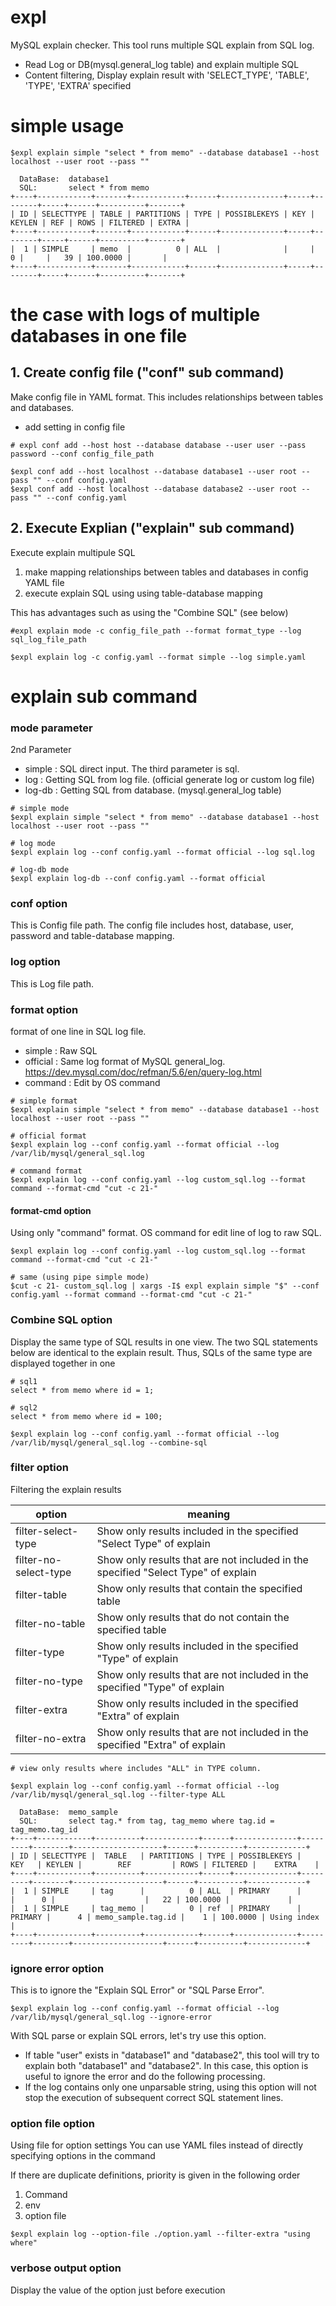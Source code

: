 
# expl

MySQL explain checker.
This tool runs multiple SQL explain from SQL log.

- Read Log or DB(mysql.general_log table) and explain multiple SQL
- Content filtering, Display explain result with 'SELECT_TYPE', 'TABLE', 'TYPE', 'EXTRA' specified

# simple usage

```
$expl explain simple "select * from memo" --database database1 --host localhost --user root --pass ""

  DataBase:  database1
  SQL:       select * from memo
+----+------------+-------+------------+------+--------------+-----+--------+-----+------+----------+-------+
| ID | SELECTTYPE | TABLE | PARTITIONS | TYPE | POSSIBLEKEYS | KEY | KEYLEN | REF | ROWS | FILTERED | EXTRA |
+----+------------+-------+------------+------+--------------+-----+--------+-----+------+----------+-------+
|  1 | SIMPLE     | memo  |          0 | ALL  |              |     |      0 |     |   39 | 100.0000 |       |
+----+------------+-------+------------+------+--------------+-----+--------+-----+------+----------+-------+
```

# the case with logs of multiple databases in one file

## 1. Create config file ("conf" sub command)

Make config file in YAML format.
This includes relationships between tables and databases.

- add setting in config file

```
# expl conf add --host host --database database --user user --pass password --conf config_file_path

$expl conf add --host localhost --database database1 --user root --pass "" --conf config.yaml
$expl conf add --host localhost --database database2 --user root --pass "" --conf config.yaml
```

## 2. Execute Explian ("explain" sub command)

Execute explain multipule SQL

1. make mapping relationships between tables and databases in config YAML file
2. execute explain SQL using using table-database mapping

This has advantages such as using the "Combine SQL" (see below)

```
#expl explain mode -c config_file_path --format format_type --log sql_log_file_path

$expl explain log -c config.yaml --format simple --log simple.yaml
```

# explain sub command

### mode parameter

2nd Parameter

- simple : SQL direct input. The third parameter is sql.
- log : Getting SQL from log file. (official generate log or custom log file)
- log-db : Getting SQL from database. (mysql.general_log table)

```
# simple mode
$expl explain simple "select * from memo" --database database1 --host localhost --user root --pass ""

# log mode
$expl explain log --conf config.yaml --format official --log sql.log

# log-db mode
$expl explain log-db --conf config.yaml --format official
```

### conf option

This is Config file path. The config file includes host, database, user, password and table-database mapping.


### log option

This is Log file path.

### format option

format of one line in SQL log file.

- simple : Raw SQL
- official : Same log format of MySQL general_log. https://dev.mysql.com/doc/refman/5.6/en/query-log.html
- command : Edit by OS command

```
# simple format
$expl explain simple "select * from memo" --database database1 --host localhost --user root --pass ""

# official format
$expl explain log --conf config.yaml --format official --log /var/lib/mysql/general_sql.log

# command format
$expl explain log --conf config.yaml --log custom_sql.log --format command --format-cmd "cut -c 21-"
```

#### format-cmd option

Using only "command" format.
OS command for edit line of log to raw SQL.

```
$expl explain log --conf config.yaml --log custom_sql.log --format command --format-cmd "cut -c 21-"

# same (using pipe simple mode)
$cut -c 21- custom_sql.log | xargs -I$ expl explain simple "$" --conf config.yaml --format command --format-cmd "cut -c 21-"
```

### Combine SQL option

Display the same type of SQL results in one view.
The two SQL statements below are identical to the explain result. Thus, SQLs of the same type are displayed together in one

```
# sql1
select * from memo where id = 1;

# sql2
select * from memo where id = 100;
```

```
$expl explain log --conf config.yaml --format official --log /var/lib/mysql/general_sql.log --combine-sql
```

### filter option

Filtering the explain results

| option | meaning |
----|----
| filter-select-type | Show only results included in the specified "Select Type" of explain |
| filter-no-select-type | Show only results that are not included in the specified "Select Type" of explain |
| filter-table | Show only results that contain the specified table |
| filter-no-table | Show only results that do not contain the specified table |
| filter-type | Show only results included in the specified "Type" of explain |
| filter-no-type | Show only results that are not included in the specified "Type" of explain |
| filter-extra | Show only results included in the specified "Extra" of explain |
| filter-no-extra | Show only results that are not included in the specified "Extra" of explain |

```
# view only results where includes "ALL" in TYPE column.

$expl explain log --conf config.yaml --format official --log /var/lib/mysql/general_sql.log --filter-type ALL

  DataBase:  memo_sample
  SQL:       select tag.* from tag, tag_memo where tag.id = tag_memo.tag_id
+----+------------+----------+------------+------+--------------+---------+--------+--------------------+------+----------+-------------+
| ID | SELECTTYPE |  TABLE   | PARTITIONS | TYPE | POSSIBLEKEYS |   KEY   | KEYLEN |        REF         | ROWS | FILTERED |    EXTRA    |
+----+------------+----------+------------+------+--------------+---------+--------+--------------------+------+----------+-------------+
|  1 | SIMPLE     | tag      |          0 | ALL  | PRIMARY      |         |      0 |                    |   22 | 100.0000 |             |
|  1 | SIMPLE     | tag_memo |          0 | ref  | PRIMARY      | PRIMARY |      4 | memo_sample.tag.id |    1 | 100.0000 | Using index |
+----+------------+----------+------------+------+--------------+---------+--------+--------------------+------+----------+-------------+
```

### ignore error option

This is to ignore the "Explain SQL Error" or "SQL Parse Error".

```
$expl explain log --conf config.yaml --format official --log /var/lib/mysql/general_sql.log --ignore-error
```
With SQL parse or explain SQL errors, let's try use this option.

- If table "user" exists in "database1" and "database2", this tool will try to explain both "database1" and "database2". In this case, this option is useful to ignore the error and do the following processing.
- If the log contains only one unparsable string, using this option will not stop the execution of subsequent correct SQL statement lines.

### option file option

Using file for option settings
You can use YAML files instead of directly specifying options in the command

If there are duplicate definitions, priority is given in the following order
1. Command
2. env
3. option file

```
$expl explain log --option-file ./option.yaml --filter-extra "using where"
```

### verbose output option

Display the value of the option just before execution


